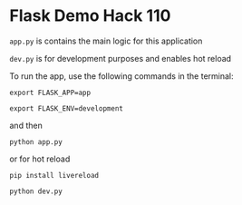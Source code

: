 # Flask Demo Hack 110 

`app.py` is contains the main logic for this application

`dev.py` is for development purposes and enables hot reload

To run the app, use the following commands in the terminal:

`export FLASK_APP=app`

`export FLASK_ENV=development`

and then

`python app.py`

or for hot reload

`pip install livereload`

`python dev.py ` 




